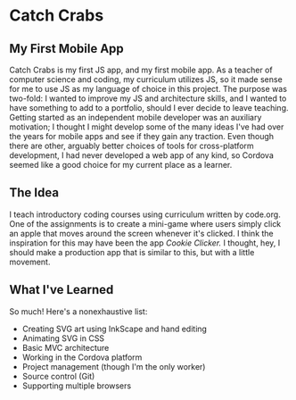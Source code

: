 # Catch Crabs

## My First Mobile App

Catch Crabs is my first JS app, and my first mobile app. As a teacher of computer science and coding, my curriculum utilizes JS, so it made sense for me to use JS as my language of choice in this project. The purpose was two-fold: I wanted to improve my JS and architecture skills, and I wanted to have something to add to a portfolio, should I ever decide to leave teaching. Getting started as an independent mobile developer was an auxiliary motivation; I thought I might develop some of the many ideas I've had over the years for mobile apps and see if they gain any traction. Even though there are other, arguably better choices of tools for cross-platform development, I had never developed a web app of any kind, so Cordova seemed like a good choice for my current place as a learner.

## The Idea

I teach introductory coding courses using curriculum written by code.org. One of the assignments is to create a mini-game where users simply click an apple that moves around the screen whenever it's clicked. I think the inspiration for this may have been the app _Cookie Clicker._ I thought, hey, I should make a production app that is similar to this, but with a little movement.

## What I've Learned

So much! Here's a nonexhaustive list:

- Creating SVG art using InkScape and hand editing
- Animating SVG in CSS
- Basic MVC architecture
- Working in the Cordova platform
- Project management (though I'm the only worker)
- Source control (Git)
- Supporting multiple browsers
